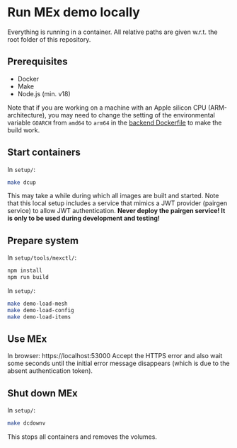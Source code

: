 # Run MEx demo locally

Everything is running in a container.
All relative paths are given w.r.t. the root folder of this repository.

## Prerequisites

- Docker
- Make
- Node.js (min. v18)

Note that if you are working on a machine with an Apple silicon CPU (ARM-architecture), you may need to change the setting of the environmental variable `GOARCH` from `amd64` to `arm64` in the [backend Dockerfile](../backend/Dockerfile) to make the build work.

## Start containers

In `setup/`:

```sh
make dcup
```

This may take a while during which all images are built and started.
Note that this local setup includes a service that mimics a JWT provider (pairgen service) to allow JWT authentication.
**Never deploy the pairgen service! It is only to be used during development and testing!**

## Prepare system

In `setup/tools/mexctl/`:

```sh
npm install
npm run build
```

In `setup/`:

```sh
make demo-load-mesh
make demo-load-config
make demo-load-items
```

## Use MEx

In browser: https://localhost:53000
Accept the HTTPS error and also wait some seconds until the initial error message disappears (which is due to the absent authentication token).

## Shut down MEx

In `setup/`:

```sh
make dcdownv
```

This stops all containers and removes the volumes.
